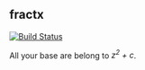 fractx
------

[![Build Status](https://github.com/wkhere/fractx/workflows/Go/badge.svg)](https://github.com/wkhere/fractx/actions?workflow=Go)

All your base are belong to *z<sup>2</sup> + c*.
